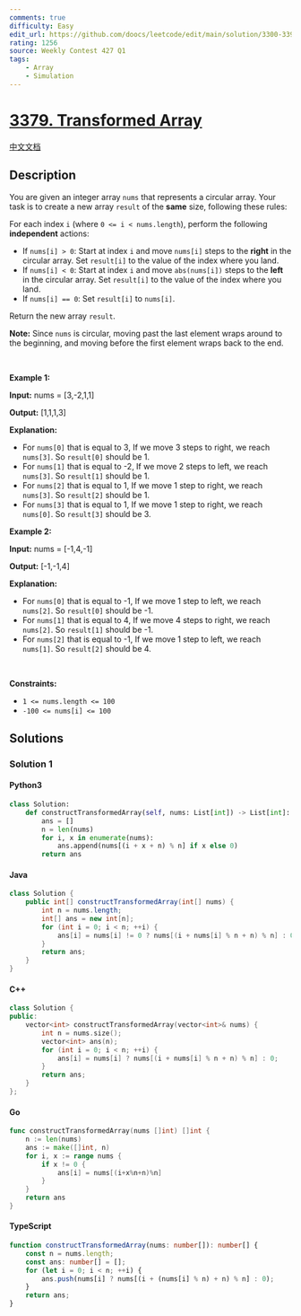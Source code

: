 ```yaml
---
comments: true
difficulty: Easy
edit_url: https://github.com/doocs/leetcode/edit/main/solution/3300-3399/3379.Transformed%20Array/README_EN.md
rating: 1256
source: Weekly Contest 427 Q1
tags:
    - Array
    - Simulation
---
```


<!-- problem:start -->

# [3379. Transformed Array](https://leetcode.com/problems/transformed-array)

[中文文档](/solution/3300-3399/3379.Transformed%20Array/README.md)

## Description

<!-- description:start -->

<p>You are given an integer array <code>nums</code> that represents a circular array. Your task is to create a new array <code>result</code> of the <strong>same</strong> size, following these rules:</p>
For each index <code>i</code> (where <code>0 &lt;= i &lt; nums.length</code>), perform the following <strong>independent</strong> actions:

<ul>
	<li>If <code>nums[i] &gt; 0</code>: Start at index <code>i</code> and move <code>nums[i]</code> steps to the <strong>right</strong> in the circular array. Set <code>result[i]</code> to the value of the index where you land.</li>
	<li>If <code>nums[i] &lt; 0</code>: Start at index <code>i</code> and move <code>abs(nums[i])</code> steps to the <strong>left</strong> in the circular array. Set <code>result[i]</code> to the value of the index where you land.</li>
	<li>If <code>nums[i] == 0</code>: Set <code>result[i]</code> to <code>nums[i]</code>.</li>
</ul>

<p>Return the new array <code>result</code>.</p>

<p><strong>Note:</strong> Since <code>nums</code> is circular, moving past the last element wraps around to the beginning, and moving before the first element wraps back to the end.</p>

<p>&nbsp;</p>
<p><strong class="example">Example 1:</strong></p>

<div class="example-block">
<p><strong>Input:</strong> <span class="example-io">nums = [3,-2,1,1]</span></p>

<p><strong>Output:</strong> <span class="example-io">[1,1,1,3]</span></p>

<p><strong>Explanation:</strong></p>

<ul>
	<li>For <code>nums[0]</code> that is equal to 3, If we move 3 steps to right, we reach <code>nums[3]</code>. So <code>result[0]</code> should be 1.</li>
	<li>For <code>nums[1]</code> that is equal to -2, If we move 2 steps to left, we reach <code>nums[3]</code>. So <code>result[1]</code> should be 1.</li>
	<li>For <code>nums[2]</code> that is equal to 1, If we move 1 step to right, we reach <code>nums[3]</code>. So <code>result[2]</code> should be 1.</li>
	<li>For <code>nums[3]</code> that is equal to 1, If we move 1 step to right, we reach <code>nums[0]</code>. So <code>result[3]</code> should be 3.</li>
</ul>
</div>

<p><strong class="example">Example 2:</strong></p>

<div class="example-block">
<p><strong>Input:</strong> <span class="example-io">nums = [-1,4,-1]</span></p>

<p><strong>Output:</strong> <span class="example-io">[-1,-1,4]</span></p>

<p><strong>Explanation:</strong></p>

<ul>
	<li>For <code>nums[0]</code> that is equal to -1, If we move 1 step to left, we reach <code>nums[2]</code>. So <code>result[0]</code> should be -1.</li>
	<li>For <code>nums[1]</code> that is equal to 4, If we move 4 steps to right, we reach <code>nums[2]</code>. So <code>result[1]</code> should be -1.</li>
	<li>For <code>nums[2]</code> that is equal to -1, If we move 1 step to left, we reach <code>nums[1]</code>. So <code>result[2]</code> should be 4.</li>
</ul>
</div>

<p>&nbsp;</p>
<p><strong>Constraints:</strong></p>

<ul>
	<li><code>1 &lt;= nums.length &lt;= 100</code></li>
	<li><code>-100 &lt;= nums[i] &lt;= 100</code></li>
</ul>

<!-- description:end -->

## Solutions

<!-- solution:start -->

### Solution 1

<!-- tabs:start -->

#### Python3

```python
class Solution:
    def constructTransformedArray(self, nums: List[int]) -> List[int]:
        ans = []
        n = len(nums)
        for i, x in enumerate(nums):
            ans.append(nums[(i + x + n) % n] if x else 0)
        return ans
```

#### Java

```java
class Solution {
    public int[] constructTransformedArray(int[] nums) {
        int n = nums.length;
        int[] ans = new int[n];
        for (int i = 0; i < n; ++i) {
            ans[i] = nums[i] != 0 ? nums[(i + nums[i] % n + n) % n] : 0;
        }
        return ans;
    }
}
```

#### C++

```cpp
class Solution {
public:
    vector<int> constructTransformedArray(vector<int>& nums) {
        int n = nums.size();
        vector<int> ans(n);
        for (int i = 0; i < n; ++i) {
            ans[i] = nums[i] ? nums[(i + nums[i] % n + n) % n] : 0;
        }
        return ans;
    }
};
```

#### Go

```go
func constructTransformedArray(nums []int) []int {
	n := len(nums)
	ans := make([]int, n)
	for i, x := range nums {
		if x != 0 {
			ans[i] = nums[(i+x%n+n)%n]
		}
	}
	return ans
}
```

#### TypeScript

```ts
function constructTransformedArray(nums: number[]): number[] {
    const n = nums.length;
    const ans: number[] = [];
    for (let i = 0; i < n; ++i) {
        ans.push(nums[i] ? nums[(i + (nums[i] % n) + n) % n] : 0);
    }
    return ans;
}
```

<!-- tabs:end -->

<!-- solution:end -->

<!-- problem:end -->
